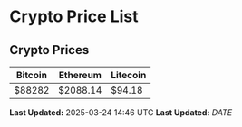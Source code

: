 # Crypto Price List

## Crypto Prices
| Bitcoin | Ethereum | Litecoin |
| ------- | -------- | -------- |
| $88282 | $2088.14 | $94.18 |
**Last Updated:** 2025-03-24 14:46 UTC
**Last Updated:** $DATE$
